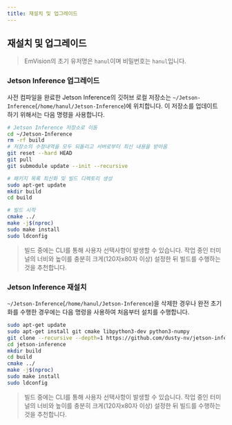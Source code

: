 ```yaml
---
title: 재설치 및 업그레이드
---
```


## 재설치 및 업그레이드

> EmVision의 초기 유저명은 `hanul`이며 비밀번호는 `hanul`입니다.

### Jetson Inference 업그레이드

사전 컴파일을 완료한 Jetson Inference의 깃허브 로컬 저장소는 `~/Jetson-Inference`(`/home/hanul/Jetson-Inference`)에 위치합니다. 이 저장소를 업데이트 하기 위해서는 다음 명령을 사용합니다.

```bash
# Jetson Inference 저장소로 이동
cd ~/Jetson-Inference
rm -rf build
# 저장소의 수정내역을 모두 되돌리고 서버로부터 최신 내용을 받아옴
git reset --hard HEAD
git pull
git submodule update --init --recursive

# 패키지 목록 최신화 및 빌드 디렉토리 생성
sudo apt-get update
mkdir build
cd build

# 빌드 시작
cmake ../
make -j$(nproc)
sudo make install
sudo ldconfig
```

> 빌드 중에는 CLI를 통해 사용자 선택사항이 발생할 수 있습니다. 작업 중인 터미널의 너비와 높이를 충분히 크게(120자x80자 이상) 설정한 뒤 빌드를 수행하는 것을 추천합니다.

### Jetson Inference 재설치

`~/Jetson-Inference`(`/home/hanul/Jetson-Inference`)을 삭제한 경우나 완전 초기화를 수행한 경우에는 다음 명령을 사용하여 처음부터 설치를 수행합니다.

```bash
sudo apt-get update
sudo apt-get install git cmake libpython3-dev python3-numpy
git clone --recursive --depth=1 https://github.com/dusty-nv/jetson-inference
cd jetson-inference
mkdir build
cd build
cmake ../
make -j$(nproc)
sudo make install
sudo ldconfig
```

> 빌드 중에는 CLI를 통해 사용자 선택사항이 발생할 수 있습니다. 작업 중인 터미널의 너비와 높이를 충분히 크게(120자x80자 이상) 설정한 뒤 빌드를 수행하는 것을 추천합니다.
